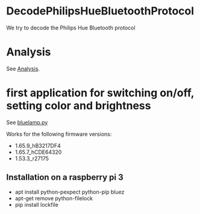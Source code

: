 # DecodePhilipsHueBluetoothProtocol
We try to decode the Philips Hue Bluetooth protocol

# Analysis
See [Analysis](https://github.com/CFoltin/DecodePhilipsHueBluetoothProtocol/wiki/Analysis).


# first application for switching on/off, setting color and brightness


See [bluelamp.py](https://github.com/CFoltin/DecodePhilipsHueBluetoothProtocol/blob/master/bluelamp.py)

Works for the following firmware versions:
* 1.65.9_hB3217DF4
* 1.65.7_hCDE64320
* 1.53.3_r27175

## Installation on a raspberry pi 3

*  apt install python-pexpect python-pip bluez
*  apt-get remove python-filelock
*  pip install lockfile
